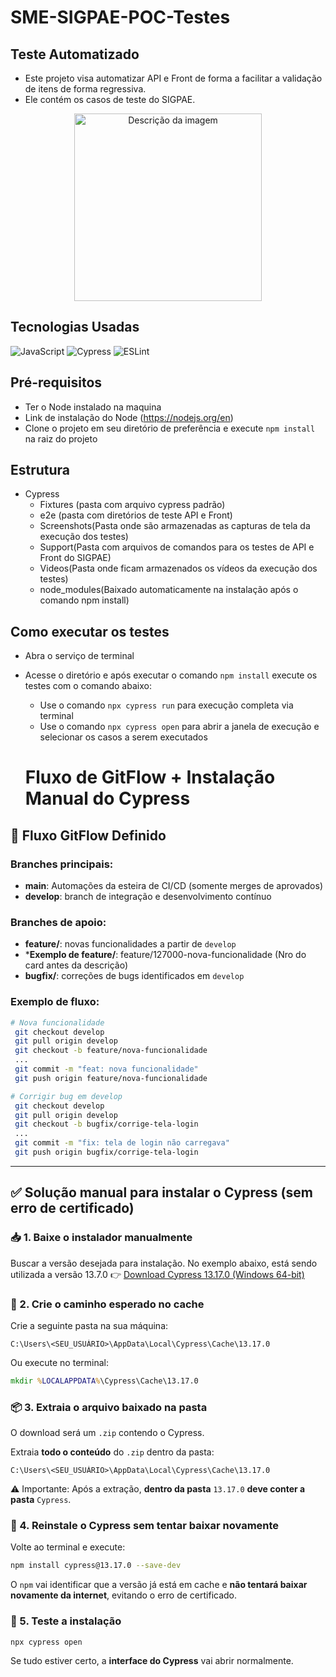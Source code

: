 # SME-SIGPAE-POC-Testes

## **Teste Automatizado**

- Este projeto visa automatizar API e Front de forma a facilitar a validação de itens de forma regressiva.
- Ele contém os casos de teste do SIGPAE.

<div align="center">
  <img src="./cypress/fixtures/images/image_sigpae.jpg" alt="Descrição da imagem" width="300">
</div>

## **Tecnologias Usadas**

![JavaScript](https://img.shields.io/badge/-Javascript-yellow) ![Cypress](https://img.shields.io/badge/-Cypress-white) ![ESLint](https://img.shields.io/badge/-ESLint-%234B32C3)

## **Pré-requisitos**

- Ter o Node instalado na maquina
- Link de instalação do Node (https://nodejs.org/en)
- Clone o projeto em seu diretório de preferência e execute `npm install` na raiz do projeto

## **Estrutura**

- Cypress
  - Fixtures (pasta com arquivo cypress padrão)
  - e2e (pasta com diretórios de teste API e Front)
  - Screenshots(Pasta onde são armazenadas as capturas de tela da execução dos testes)
  - Support(Pasta com arquivos de comandos para os testes de API e Front do SIGPAE)
  - Videos(Pasta onde ficam armazenados os vídeos da execução dos testes)
  - node_modules(Baixado automaticamente na instalação após o comando npm install)

## **Como executar os testes**

- Abra o serviço de terminal
- Acesse o diretório e após executar o comando `npm install` execute os testes com o comando abaixo:
  - Use o comando `npx cypress run` para execução completa via terminal
  - Use o comando `npx cypress open` para abrir a janela de execução e selecionar os casos a serem executados

  # Fluxo de GitFlow + Instalação Manual do Cypress

## 📌 Fluxo GitFlow Definido

### Branches principais:

- **main**: Automações da esteira de CI/CD (somente merges de aprovados)
- **develop**: branch de integração e desenvolvimento contínuo

### Branches de apoio:

- **feature/**: novas funcionalidades a partir de `develop`
- ***Exemplo de feature/**: feature/127000-nova-funcionalidade (Nro do card antes da descrição)
- **bugfix/**: correções de bugs identificados em `develop`

### Exemplo de fluxo:

```bash
# Nova funcionalidade
 git checkout develop
 git pull origin develop
 git checkout -b feature/nova-funcionalidade
 ...
 git commit -m "feat: nova funcionalidade"
 git push origin feature/nova-funcionalidade
```

```bash
# Corrigir bug em develop
 git checkout develop
 git pull origin develop
 git checkout -b bugfix/corrige-tela-login
 ...
 git commit -m "fix: tela de login não carregava"
 git push origin bugfix/corrige-tela-login
```

---

## ✅ Solução manual para instalar o Cypress (sem erro de certificado)

### 📥 1. Baixe o instalador manualmente

Buscar a versão desejada para instalação. No exemplo abaixo, está sendo utilizada a versão 13.7.0
👉 [Download Cypress 13.17.0 (Windows 64-bit)](https://download.cypress.io/desktop/13.17.0?platform=win32\&arch=x64)

### 📁 2. Crie o caminho esperado no cache

Crie a seguinte pasta na sua máquina:

```
C:\Users\<SEU_USUÁRIO>\AppData\Local\Cypress\Cache\13.17.0
```

Ou execute no terminal:

```cmd
mkdir %LOCALAPPDATA%\Cypress\Cache\13.17.0
```

### 📦 3. Extraia o arquivo baixado na pasta

O download será um `.zip` contendo o Cypress.

Extraia **todo o conteúdo** do `.zip` dentro da pasta:

```
C:\Users\<SEU_USUÁRIO>\AppData\Local\Cypress\Cache\13.17.0
```

⚠️ Importante: Após a extração, **dentro da pasta** `13.17.0` **deve conter a pasta** `Cypress`.

### 🔁 4. Reinstale o Cypress sem tentar baixar novamente

Volte ao terminal e execute:

```bash
npm install cypress@13.17.0 --save-dev
```

O `npm` vai identificar que a versão já está em cache e **não tentará baixar novamente da internet**, evitando o erro de certificado.

### 🧪 5. Teste a instalação

```bash
npx cypress open
```

Se tudo estiver certo, a **interface do Cypress** vai abrir normalmente.
